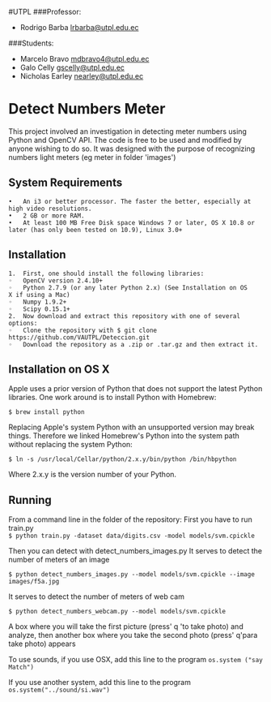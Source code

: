 #UTPL
###Professor:
- Rodrigo Barba [lrbarba@utpl.edu.ec](mailto:lrbarba@utpl.edu.ec)

###Students:
- Marcelo Bravo [mdbravo4@utpl.edu.ec](mdbravo4@utpl.edu.ec)
- Galo Celly [gscelly@utpl.edu.ec](gscelly@utpl.edu.ec)
- Nicholas Earley [nearley@utpl.edu.ec](nearley@utpl.edu.ec)

Detect Numbers Meter
====================
This project involved an investigation in detecting meter numbers using Python and OpenCV API. The code is free to be used and modified by anyone wishing to do so.
It was designed with the purpose of recognizing numbers light meters (eg meter in folder 'images')



System Requirements
-------------------
	•	An i3 or better processor. The faster the better, especially at high video resolutions.
	•	2 GB or more RAM.
	•	At least 100 MB Free Disk space Windows 7 or later, OS X 10.8 or later (has only been tested on 10.9), Linux 3.0+

Installation
-------------
	1.	First, one should install the following libraries:
	◦	OpenCV version 2.4.10+
	◦	Python 2.7.9 (or any later Python 2.x) (See Installation on OS X if using a Mac)
	◦	Numpy 1.9.2+
	◦	Scipy 0.15.1+
	2.	Now download and extract this repository with one of several options:
	◦	Clone the repository with $ git clone https://github.com/VAUTPL/Deteccion.git
	◦	Download the repository as a .zip or .tar.gz and then extract it.

Installation on OS X
--------------------
Apple uses a prior version of Python that does not support the latest Python libraries. One work around is to install Python with Homebrew:

`$ brew install python`

Replacing Apple's system Python with an unsupported version may break things. Therefore we linked Homebrew's Python into the system path without replacing the system Python:

`$ ln -s /usr/local/Cellar/python/2.x.y/bin/python /bin/hbpython`

Where 2.x.y is the version number of your Python.

Running
-------
From a command line in the folder of the repository:
First you have to run train.py  
`$ python train.py -dataset data/digits.csv -model models/svm.cpickle`

Then you can detect with detect_numbers_images.py It serves to detect the number of meters of an image

`$ python detect_numbers_images.py --model models/svm.cpickle --image images/f5a.jpg `

It serves to detect the number of meters of web cam

`$ python detect_numbers_webcam.py --model models/svm.cpickle`

A box where you will take the first picture (press' q 'to take photo) and analyze, then another box where you take the second photo (press' q'para take photo) appears

To use sounds, if you use OSX, add this line to the program
`os.system ("say Match")`

If you use another system, add this line to the program
`os.system("../sound/si.wav")`
